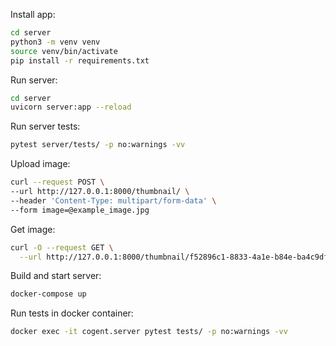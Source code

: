 
Install app:

```bash
cd server
python3 -m venv venv
source venv/bin/activate
pip install -r requirements.txt
```

Run server:

```bash
cd server
uvicorn server:app --reload
```

Run server tests:

```bash
pytest server/tests/ -p no:warnings -vv
```

Upload image:

```bash
curl --request POST \
--url http://127.0.0.1:8000/thumbnail/ \
--header 'Content-Type: multipart/form-data' \
--form image=@example_image.jpg
```

Get image:

```bash
curl -O --request GET \
  --url http://127.0.0.1:8000/thumbnail/f52896c1-8833-4a1e-b84e-ba4c9dfa1c15.jpg
```


Build and start server:

```bash
docker-compose up
```

Run tests in docker container:

```bash
docker exec -it cogent.server pytest tests/ -p no:warnings -vv
```
